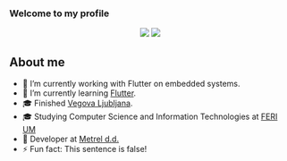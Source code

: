### Welcome to my profile

<p align="center">
  <img src="https://github-readme-stats.vercel.app/api?username=jakobkordez&show_icons=true&title_color=c9d1d9&text_color=eeeeee&icon_color=58a6ff&bg_color=161b22&border_color=30363d&hide_border=true&border_radius=6" />
  <img src="https://github-readme-stats.vercel.app/api/top-langs?username=jakobkordez&layout=compact&show_icons=true&title_color=c9d1d9&text_color=eeeeee&icon_color=2d98ff&bg_color=161b22&border_color=30363d&hide_border=true&border_radius=6" />
</p>

## About me
- 🔭 I’m currently working with Flutter on embedded systems.
- 🌱 I’m currently learning [Flutter](https://github.com/flutter/flutter).
- 🎓 Finished [Vegova Ljubljana](https://www.vegova.si/).
- 🎓 Studying Computer Science and Information Technologies at [FERI UM](https://feri.um.si)
- 💼 Developer at [Metrel d.d.](https://www.metrel.si/)
- ⚡ Fun fact: This sentence is false!
